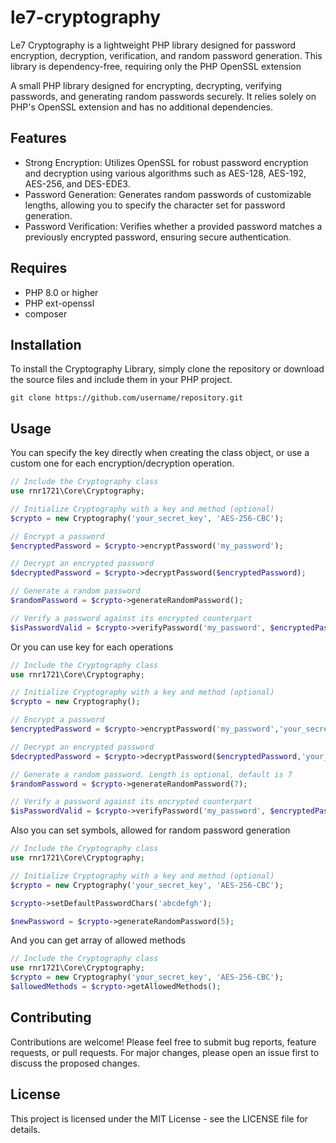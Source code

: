 # le7-cryptography
Le7 Cryptography is a lightweight PHP library designed for password encryption, decryption, verification, and random password generation. This library is dependency-free, requiring only the PHP OpenSSL extension

A small PHP library designed for encrypting, decrypting, verifying passwords, and generating random passwords securely. It relies solely on PHP's OpenSSL extension and has no additional dependencies.

## Features

- Strong Encryption: Utilizes OpenSSL for robust password encryption and decryption using various algorithms such as AES-128, AES-192, AES-256, and DES-EDE3.
- Password Generation: Generates random passwords of customizable lengths, allowing you to specify the character set for password generation.
- Password Verification: Verifies whether a provided password matches a previously encrypted password, ensuring secure authentication.

## Requires

- PHP 8.0 or higher
- PHP ext-openssl
- composer

## Installation

To install the Cryptography Library, simply clone the repository or download the source files and include them in your PHP project.

```shell
git clone https://github.com/username/repository.git
```

## Usage

You can specify the key directly when creating the class object, or use a custom one for each encryption/decryption operation.

```php
// Include the Cryptography class
use rnr1721\Core\Cryptography;

// Initialize Cryptography with a key and method (optional)
$crypto = new Cryptography('your_secret_key', 'AES-256-CBC');

// Encrypt a password
$encryptedPassword = $crypto->encryptPassword('my_password');

// Decrypt an encrypted password
$decryptedPassword = $crypto->decryptPassword($encryptedPassword);

// Generate a random password
$randomPassword = $crypto->generateRandomPassword();

// Verify a password against its encrypted counterpart
$isPasswordValid = $crypto->verifyPassword('my_password', $encryptedPassword);
```

Or you can use key for each operations

```php
// Include the Cryptography class
use rnr1721\Core\Cryptography;

// Initialize Cryptography with a key and method (optional)
$crypto = new Cryptography();

// Encrypt a password
$encryptedPassword = $crypto->encryptPassword('my_password','your_secret_key','AES-256-CBC');

// Decrypt an encrypted password
$decryptedPassword = $crypto->decryptPassword($encryptedPassword,'your_secret_key','AES-256-CBC');

// Generate a random password. Length is optional, default is 7
$randomPassword = $crypto->generateRandomPassword(7);

// Verify a password against its encrypted counterpart
$isPasswordValid = $crypto->verifyPassword('my_password', $encryptedPassword,'your_secret_key','AES-256-CBC');
```

Also you can set symbols, allowed for random password generation

```php
// Include the Cryptography class
use rnr1721\Core\Cryptography;

// Initialize Cryptography with a key and method (optional)
$crypto = new Cryptography('your_secret_key', 'AES-256-CBC');

$crypto->setDefaultPasswordChars('abcdefgh');

$newPassword = $crypto->generateRandomPassword(5);

```

And you can get array of allowed methods

```php
// Include the Cryptography class
use rnr1721\Core\Cryptography;
$crypto = new Cryptography('your_secret_key', 'AES-256-CBC');
$allowedMethods = $crypto->getAllowedMethods();
```

## Contributing
Contributions are welcome! Please feel free to submit bug reports, feature requests, or pull requests. For major changes, please open an issue first to discuss the proposed changes.

## License
This project is licensed under the MIT License - see the LICENSE file for details.
